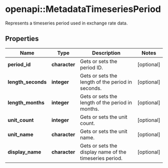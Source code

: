 # openapi::MetadataTimeseriesPeriod

Represents a timeseries period used in exchange rate data.

## Properties
Name | Type | Description | Notes
------------ | ------------- | ------------- | -------------
**period_id** | **character** | Gets or sets the period ID. | [optional] 
**length_seconds** | **integer** | Gets or sets the length of the period in seconds. | [optional] 
**length_months** | **integer** | Gets or sets the length of the period in months. | [optional] 
**unit_count** | **integer** | Gets or sets the unit count. | [optional] 
**unit_name** | **character** | Gets or sets the unit name. | [optional] 
**display_name** | **character** | Gets or sets the display name of the timeseries period. | [optional] 


